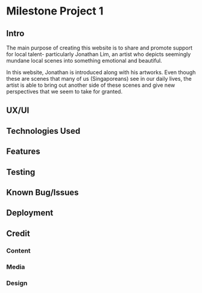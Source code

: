 # Milestone Project 1
## Intro
The main purpose of creating this website is to share and promote support for local talent- particularly Jonathan Lim, an artist who depicts seemingly mundane local scenes into something emotional and beautiful.

In this website, Jonathan is introduced along with his artworks. Even though these are scenes that many of us (Singaporeans) see in our daily lives, the artist is able to bring out another side of these scenes and give new perspectives that we seem to take for granted.

## UX/UI
## Technologies Used
## Features
## Testing
## Known Bug/Issues
## Deployment
## Credit
### Content
### Media
### Design